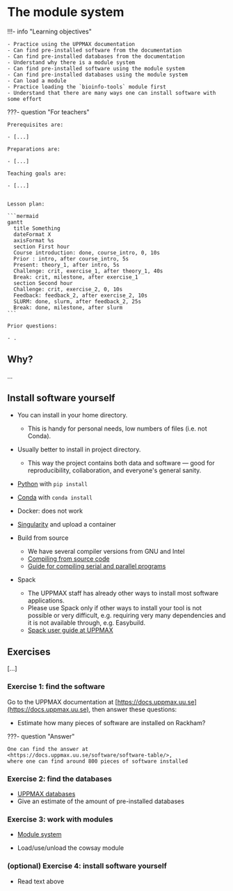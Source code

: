 # The module system

!!!- info "Learning objectives"

    - Practice using the UPPMAX documentation
    - Can find pre-installed software from the documentation
    - Can find pre-installed databases from the documentation
    - Understand why there is a module system
    - Can find pre-installed software using the module system
    - Can find pre-installed databases using the module system
    - Can load a module
    - Practice loading the `bioinfo-tools` module first
    - Understand that there are many ways one can install software with some effort

???- question "For teachers"

    Prerequisites are:

    - [...]

    Preparations are:

    - [...]

    Teaching goals are:

    - [...]


    Lesson plan:

    ```mermaid
    gantt
      title Something
      dateFormat X
      axisFormat %s
      section First hour
      Course introduction: done, course_intro, 0, 10s
      Prior : intro, after course_intro, 5s
      Present: theory_1, after intro, 5s
      Challenge: crit, exercise_1, after theory_1, 40s
      Break: crit, milestone, after exercise_1
      section Second hour
      Challenge: crit, exercise_2, 0, 10s
      Feedback: feedback_2, after exercise_2, 10s
      SLURM: done, slurm, after feedback_2, 25s
      Break: done, milestone, after slurm
    ```

    Prior questions:

    - .

## Why?

...

## Install software yourself

- You can install in your home directory.
    - This is handy for personal needs, low numbers of files (i.e. not Conda).
- Usually better to install in project directory.
    - This way the project contains both data and software — good for reproducibility, collaboration, and everyone's general sanity.

- [Python](http://docs.uppmax.uu.se/software/python/)
  with `pip install`
- [Conda](http://docs.uppmax.uu.se/software/conda/)
  with `conda install`
- Docker: does not work
- [Singularity](http://docs.uppmax.uu.se/software/singularity/)
  and upload a container
- Build from source
    - We have several compiler versions from GNU and Intel
    - [Compiling from source code](https://www.uppmax.uu.se/support/user-guides/compiling-source-code/)
    - [Guide for compiling serial and parallel programs](https://www.uppmax.uu.se/support/user-guides/mpi-and-openmp-user-guide/)
- Spack
    - The UPPMAX staff has already other ways to install most software applications.
    - Please use Spack only if other ways to install your tool is not possible or very difficult, e.g. requiring very many dependencies and it is not available through, e.g. Easybuild.
    - [Spack user guide at UPPMAX](https://www.uppmax.uu.se/support/user-guides/spack-on-uppmax/)

## Exercises

[...]

### Exercise 1: find the software

Go to the UPPMAX documentation at [https://docs.uppmax.uu.se](https://docs.uppmax.uu.se),
then answer these questions:

- Estimate how many pieces of software are installed on Rackham?

???- question "Answer"

    One can find the answer at <https://docs.uppmax.uu.se/software/software-table/>,
    where one can find around 800 pieces of software installed

### Exercise 2: find the databases

- [UPPMAX databases](http://docs.uppmax.uu.se/databases/overview/)
- Give an estimate of the amount of pre-installed databases

### Exercise 3: work with modules

- [Module system](http://docs.uppmax.uu.se/cluster_guides/modules/)

- Load/use/unload the cowsay module

### (optional) Exercise 4: install software yourself

- Read text above
